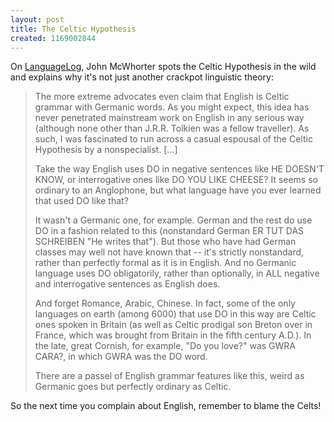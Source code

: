 ```yaml
---
layout: post
title: The Celtic Hypothesis
created: 1169002844
---
```

On [LanguageLog](http://itre.cis.upenn.edu/~myl/languagelog/archives/004037.html), John McWhorter spots the Celtic Hypothesis in the wild and explains why it's not just another crackpot linguistic theory:

> The more extreme advocates even claim that English is Celtic grammar with Germanic words. As you might expect, this idea has never penetrated mainstream work on English in any serious way (although none other than J.R.R. Tolkien was a fellow traveller). As such, I was fascinated to run across a casual espousal of the Celtic Hypothesis by a nonspecialist. [...]
>
> Take the way English uses DO in negative sentences like HE DOESN'T KNOW, or interrogative ones like DO YOU LIKE CHEESE? It seems so ordinary to an Anglophone, but what language have you ever learned that used DO like that?<!--break-->
>
>It wasn't a Germanic one, for example. German and the rest do use DO in a fashion related to this (nonstandard German ER TUT DAS SCHREIBEN "He writes that"). But those who have had German classes may well not have known that -- it's strictly nonstandard, rather than perfectly formal as it is in English. And no Germanic language uses DO obligatorily, rather than optionally, in ALL negative and interrogative sentences as English does.
>
>And forget Romance, Arabic, Chinese. In fact, some of the only languages on earth (among 6000) that use DO in this way are Celtic ones spoken in Britain (as well as Celtic prodigal son Breton over in France, which was brought from Britain in the fifth century A.D.). In the late, great Cornish, for example, "Do you love?" was GWRA CARA?, in which GWRA was the DO word.
>
>There are a passel of English grammar features like this, weird as Germanic goes but perfectly ordinary as Celtic.

So the next time you complain about English, remember to blame the Celts!

